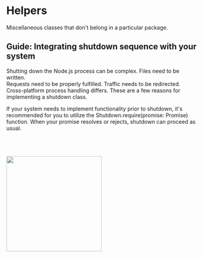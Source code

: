 # Helpers

Miscellaneous classes that don't belong in a particular package.  

## Guide: Integrating shutdown sequence with your system

Shutting down the Node.js process can be complex.  Files need to be written.  
Requests need to be properly fulfilled.  Traffic needs to be redirected.  
Cross-platform process handling differs.  These are a few reasons for 
implementing a shutdown class.  

If your system needs to implement functionality prior to shutdown, it's 
recommended for you to utilize the Shutdown.require(promise: Promise) function.
When your promise resolves or rejects, shutdown can proceed as usual.

<br>
<br>
<br> 
<img src="../../../media/logo.png" width="250"/>